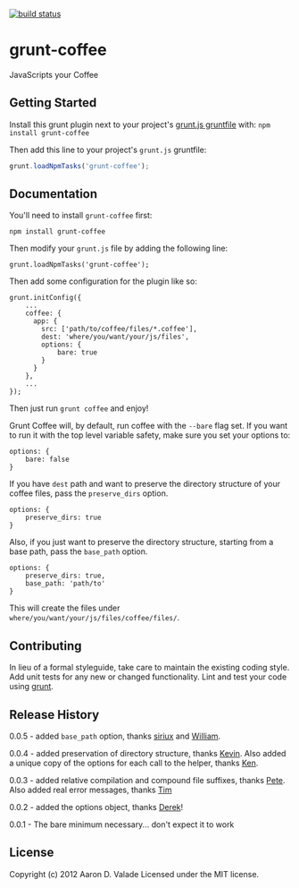 [![build status](https://secure.travis-ci.org/avalade/grunt-coffee.png)](http://travis-ci.org/avalade/grunt-coffee)
# grunt-coffee

JavaScripts your Coffee

## Getting Started
Install this grunt plugin next to your project's [grunt.js gruntfile][getting_started] with: `npm install grunt-coffee`

Then add this line to your project's `grunt.js` gruntfile:

```javascript
grunt.loadNpmTasks('grunt-coffee');
```

[grunt]: https://github.com/cowboy/grunt
[getting_started]: https://github.com/cowboy/grunt/blob/master/docs/getting_started.md

## Documentation
You'll need to install `grunt-coffee` first:

    npm install grunt-coffee

Then modify your `grunt.js` file by adding the following line:

    grunt.loadNpmTasks('grunt-coffee');

Then add some configuration for the plugin like so:

    grunt.initConfig({
        ...
        coffee: {
          app: {
            src: ['path/to/coffee/files/*.coffee'],
            dest: 'where/you/want/your/js/files',
            options: {
                bare: true
            }
          }
        },
        ...
    });

Then just run `grunt coffee` and enjoy!

Grunt Coffee will, by default, run coffee with the `--bare` flag set.
If you want to run it with the top level variable safety, make sure
you set your options to:

    options: {
        bare: false
    }

If you have `dest` path and want to preserve the directory structure of your coffee files, pass the `preserve_dirs` option.

    options: {
        preserve_dirs: true
    }

Also, if you just want to preserve the directory structure, starting from a base path, pass the `base_path` option.

    options: {
        preserve_dirs: true,
        base_path: 'path/to'
    }

This will create the files under `where/you/want/your/js/files/coffee/files/`.

## Contributing
In lieu of a formal styleguide, take care to maintain the existing coding style. Add unit tests for any new or changed functionality. Lint and test your code using [grunt][grunt].

## Release History
0.0.5 - added `base_path` option, thanks
[siriux](https://github.com/siriux) and
[William](https://github.com/wlepinski).

0.0.4 - added preservation of directory structure, thanks
[Kevin](https://github.com/rockwood).  Also added a unique copy of the
options for each call to the helper, thanks [Ken](https://github.com/elfsternberg).

0.0.3 - added relative compilation and compound file suffixes, thanks
[Pete](https://github.com/petebacondarwin).  Also added real error
messages, thanks [Tim](https://github.com/timoxley)

0.0.2 - added the options object, thanks
[Derek](https://github.com/dlindahl)!

0.0.1 - The bare minimum necessary... don't expect it to work

## License
Copyright (c) 2012 Aaron D. Valade
Licensed under the MIT license.
